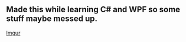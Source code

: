 Made this while learning C# and WPF so some stuff maybe messed up.
---
[Imgur](https://i.imgur.com/mO4lwuX.png)
